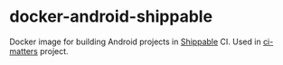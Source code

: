 # docker-android-shippable
Docker image for building Android projects in [Shippable](https://www.shippable.com) CI.
Used in [ci-matters](https://github.com/vgaidarji/ci-matters/blob/master/SHIPPABLE.md) project.
